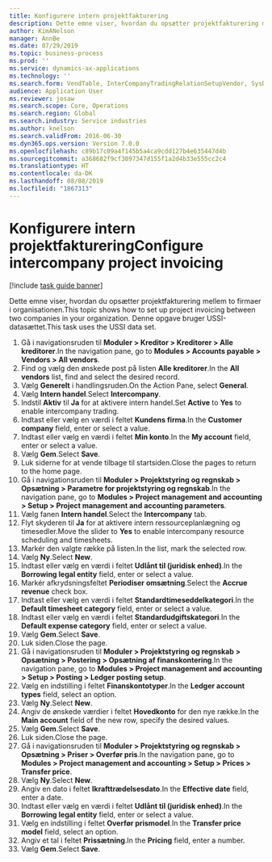 ```yaml
---
title: Konfigurere intern projektfakturering
description: Dette emne viser, hvordan du opsætter projektfakturering mellem to firmaer i organisationen.
author: KimANelson
manager: AnnBe
ms.date: 07/29/2019
ms.topic: business-process
ms.prod: ''
ms.service: dynamics-ax-applications
ms.technology: ''
ms.search.form: VendTable, InterCompanyTradingRelationSetupVendor, SysDataAreaSelectLookup, ProjParameters, ProjPosting, ProjTransferPrice
audience: Application User
ms.reviewer: josaw
ms.search.scope: Core, Operations
ms.search.region: Global
ms.search.industry: Service industries
ms.author: knelson
ms.search.validFrom: 2016-06-30
ms.dyn365.ops.version: Version 7.0.0
ms.openlocfilehash: c89b17c09a4f145b5a4ca9cdd127b4e635447d4b
ms.sourcegitcommit: a368682f9cf3897347d155f1a2d4b33e555cc2c4
ms.translationtype: HT
ms.contentlocale: da-DK
ms.lasthandoff: 08/08/2019
ms.locfileid: "1867313"
---
```

# <a name="configure-intercompany-project-invoicing"></a><span data-ttu-id="ca750-103">Konfigurere intern projektfakturering</span><span class="sxs-lookup"><span data-stu-id="ca750-103">Configure intercompany project invoicing</span></span>

[!include [task guide banner](../../includes/task-guide-banner.md)]

<span data-ttu-id="ca750-104">Dette emne viser, hvordan du opsætter projektfakturering mellem to firmaer i organisationen.</span><span class="sxs-lookup"><span data-stu-id="ca750-104">This topic shows how to set up project invoicing between two companies in your organization.</span></span> <span data-ttu-id="ca750-105">Denne opgave bruger USSI-datasættet.</span><span class="sxs-lookup"><span data-stu-id="ca750-105">This task uses the USSI data set.</span></span>

1. <span data-ttu-id="ca750-106">Gå i navigationsruden til **Moduler > Kreditor > Kreditorer > Alle kreditorer**.</span><span class="sxs-lookup"><span data-stu-id="ca750-106">In the navigation pane, go to **Modules > Accounts payable > Vendors > All vendors**.</span></span>
2. <span data-ttu-id="ca750-107">Find og vælg den ønskede post på listen **Alle kreditorer**.</span><span class="sxs-lookup"><span data-stu-id="ca750-107">In the **All vendors** list, find and select the desired record.</span></span>
3. <span data-ttu-id="ca750-108">Vælg **Generelt** i handlingsruden.</span><span class="sxs-lookup"><span data-stu-id="ca750-108">On the Action Pane, select **General**.</span></span>
4. <span data-ttu-id="ca750-109">Vælg **Intern handel**.</span><span class="sxs-lookup"><span data-stu-id="ca750-109">Select **Intercompany**.</span></span>
5. <span data-ttu-id="ca750-110">Indstil **Aktiv** til **Ja** for at aktivere intern handel.</span><span class="sxs-lookup"><span data-stu-id="ca750-110">Set **Active** to **Yes** to enable intercompany trading.</span></span>
6. <span data-ttu-id="ca750-111">Indtast eller vælg en værdi i feltet **Kundens firma**.</span><span class="sxs-lookup"><span data-stu-id="ca750-111">In the **Customer company** field, enter or select a value.</span></span>
7. <span data-ttu-id="ca750-112">Indtast eller vælg en værdi i feltet **Min konto**.</span><span class="sxs-lookup"><span data-stu-id="ca750-112">In the **My account** field, enter or select a value.</span></span>
8. <span data-ttu-id="ca750-113">Vælg **Gem**.</span><span class="sxs-lookup"><span data-stu-id="ca750-113">Select **Save**.</span></span>
9. <span data-ttu-id="ca750-114">Luk siderne for at vende tilbage til startsiden.</span><span class="sxs-lookup"><span data-stu-id="ca750-114">Close the pages to return to the home page.</span></span>
10. <span data-ttu-id="ca750-115">Gå i navigationsruden til **Moduler > Projektstyring og regnskab > Opsætning > Parametre for projektstyring og regnskab**.</span><span class="sxs-lookup"><span data-stu-id="ca750-115">In the navigation pane, go to **Modules > Project management and accounting > Setup > Project management and accounting parameters**.</span></span>
11. <span data-ttu-id="ca750-116">Vælg fanen **Intern handel**.</span><span class="sxs-lookup"><span data-stu-id="ca750-116">Select the **Intercompany** tab.</span></span>
12. <span data-ttu-id="ca750-117">Flyt skyderen til **Ja** for at aktivere intern ressourceplanlægning og timesedler.</span><span class="sxs-lookup"><span data-stu-id="ca750-117">Move the slider to **Yes** to enable intercompany resource scheduling and timesheets.</span></span>
13. <span data-ttu-id="ca750-118">Markér den valgte række på listen.</span><span class="sxs-lookup"><span data-stu-id="ca750-118">In the list, mark the selected row.</span></span>
14. <span data-ttu-id="ca750-119">Vælg **Ny**.</span><span class="sxs-lookup"><span data-stu-id="ca750-119">Select **New**.</span></span>
15. <span data-ttu-id="ca750-120">Indtast eller vælg en værdi i feltet **Udlånt til (juridisk enhed)**.</span><span class="sxs-lookup"><span data-stu-id="ca750-120">In the **Borrowing legal entity** field, enter or select a value.</span></span>
16. <span data-ttu-id="ca750-121">Markér afkrydsningsfeltet **Periodiser omsætning**.</span><span class="sxs-lookup"><span data-stu-id="ca750-121">Select the **Accrue revenue** check box.</span></span>
17. <span data-ttu-id="ca750-122">Indtast eller vælg en værdi i feltet **Standardtimeseddelkategori**.</span><span class="sxs-lookup"><span data-stu-id="ca750-122">In the **Default timesheet category** field, enter or select a value.</span></span>
18. <span data-ttu-id="ca750-123">Indtast eller vælg en værdi i feltet **Standardudgiftskategori**.</span><span class="sxs-lookup"><span data-stu-id="ca750-123">In the **Default expense category** field, enter or select a value.</span></span>
19. <span data-ttu-id="ca750-124">Vælg **Gem**.</span><span class="sxs-lookup"><span data-stu-id="ca750-124">Select **Save**.</span></span>
20. <span data-ttu-id="ca750-125">Luk siden.</span><span class="sxs-lookup"><span data-stu-id="ca750-125">Close the page.</span></span>
21. <span data-ttu-id="ca750-126">Gå i navigationsruden til **Moduler > Projektstyring og regnskab > Opsætning > Postering > Opsætning af finanskontering**.</span><span class="sxs-lookup"><span data-stu-id="ca750-126">In the navigation pane, go to **Modules > Project management and accounting > Setup > Posting > Ledger posting setup**.</span></span>
22. <span data-ttu-id="ca750-127">Vælg en indstilling i feltet **Finanskontotyper**.</span><span class="sxs-lookup"><span data-stu-id="ca750-127">In the **Ledger account types** field, select an option.</span></span>
23. <span data-ttu-id="ca750-128">Vælg **Ny**.</span><span class="sxs-lookup"><span data-stu-id="ca750-128">Select **New**.</span></span>
24. <span data-ttu-id="ca750-129">Angiv de ønskede værdier i feltet **Hovedkonto** for den nye række.</span><span class="sxs-lookup"><span data-stu-id="ca750-129">In the **Main account** field of the new row, specify the desired values.</span></span>
25. <span data-ttu-id="ca750-130">Vælg **Gem**.</span><span class="sxs-lookup"><span data-stu-id="ca750-130">Select **Save**.</span></span>
26. <span data-ttu-id="ca750-131">Luk siden.</span><span class="sxs-lookup"><span data-stu-id="ca750-131">Close the page.</span></span>
27. <span data-ttu-id="ca750-132">Gå i navigationsruden til **Moduler > Projektstyring og regnskab > Opsætning > Priser > Overfør pris**.</span><span class="sxs-lookup"><span data-stu-id="ca750-132">In the navigation pane, go to **Modules > Project management and accounting > Setup > Prices > Transfer price**.</span></span>
28. <span data-ttu-id="ca750-133">Vælg **Ny**.</span><span class="sxs-lookup"><span data-stu-id="ca750-133">Select **New**.</span></span>
29. <span data-ttu-id="ca750-134">Angiv en dato i feltet **Ikrafttrædelsesdato**.</span><span class="sxs-lookup"><span data-stu-id="ca750-134">In the **Effective date** field, enter a date.</span></span>
30. <span data-ttu-id="ca750-135">Indtast eller vælg en værdi i feltet **Udlånt til (juridisk enhed)**.</span><span class="sxs-lookup"><span data-stu-id="ca750-135">In the **Borrowing legal entity** field, enter or select a value.</span></span>
31. <span data-ttu-id="ca750-136">Vælg en indstilling i feltet **Overfør prismodel**.</span><span class="sxs-lookup"><span data-stu-id="ca750-136">In the **Transfer price model** field, select an option.</span></span>
32. <span data-ttu-id="ca750-137">Angiv et tal i feltet **Prissætning**.</span><span class="sxs-lookup"><span data-stu-id="ca750-137">In the **Pricing** field, enter a number.</span></span>
33. <span data-ttu-id="ca750-138">Vælg **Gem**.</span><span class="sxs-lookup"><span data-stu-id="ca750-138">Select **Save**.</span></span>

